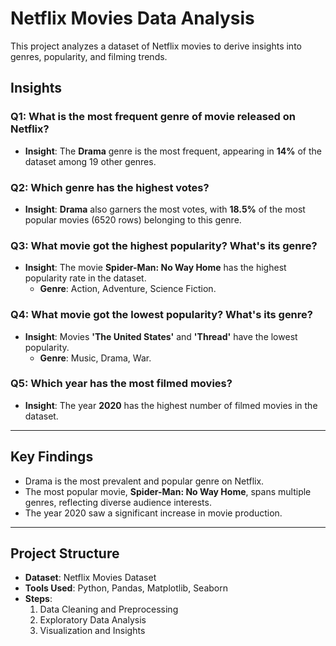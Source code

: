 # Netflix Movies Data Analysis

This project analyzes a dataset of Netflix movies to derive insights into genres, popularity, and filming trends.

## Insights  

### Q1: What is the most frequent genre of movie released on Netflix?  
- **Insight**: The **Drama** genre is the most frequent, appearing in **14%** of the dataset among 19 other genres.

### Q2: Which genre has the highest votes?  
- **Insight**: **Drama** also garners the most votes, with **18.5%** of the most popular movies (6520 rows) belonging to this genre.

### Q3: What movie got the highest popularity? What's its genre?  
- **Insight**: The movie **Spider-Man: No Way Home** has the highest popularity rate in the dataset.  
  - **Genre**: Action, Adventure, Science Fiction.

### Q4: What movie got the lowest popularity? What's its genre?  
- **Insight**: Movies **'The United States'** and **'Thread'** have the lowest popularity.  
  - **Genre**: Music, Drama, War.

### Q5: Which year has the most filmed movies?  
- **Insight**: The year **2020** has the highest number of filmed movies in the dataset.

---

## Key Findings  
- Drama is the most prevalent and popular genre on Netflix.  
- The most popular movie, **Spider-Man: No Way Home**, spans multiple genres, reflecting diverse audience interests.  
- The year 2020 saw a significant increase in movie production.

---

## Project Structure  
- **Dataset**: Netflix Movies Dataset  
- **Tools Used**: Python, Pandas, Matplotlib, Seaborn  
- **Steps**:  
  1. Data Cleaning and Preprocessing  
  2. Exploratory Data Analysis  
  3. Visualization and Insights  





